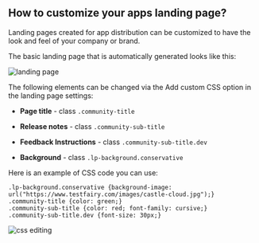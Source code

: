 ## How to customize your apps landing page?
Landing pages created for app distribution can be customized to have the look and feel of your company or brand.

The basic landing page that is automatically generated looks like this:


![landing page](/img/landing-page-customization-areas.png)


The following elements can be changed via the Add custom CSS option in the landing page settings:


 * **Page title** - class `.community-title`
 
 * **Release notes** - class `.community-sub-title`
 
 * **Feedback Instructions** - class `.community-sub-title.dev`
 
 * **Background** - class `.lp-background.conservative`
 

Here is an example of CSS code you can use:
 
 ```
 .lp-background.conservative {background-image: url("https://www.testfairy.com/images/castle-cloud.jpg");}
.community-title {color: green;}
.community-sub-title {color: red; font-family: cursive;}
.community-sub-title.dev {font-size: 30px;}
 ```
 
 
![css editing](/img/landing-page-customization-css-place.png)
